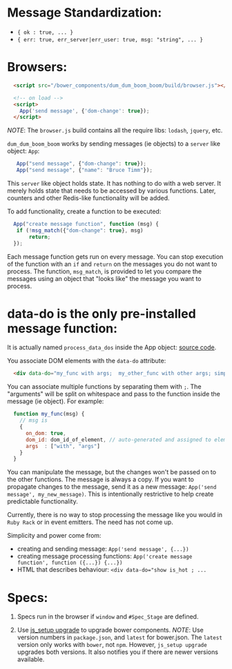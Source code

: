 
Message Standardization:
=======================

* `{ ok : true, ... }`
* `{ err: true, err_server|err_user: true, msg: "string", ... }`

Browsers:
========================

```html
  <script src="/bower_components/dum_dum_boom_boom/build/browser.js"></script>

  <!-- on load -->
  <script>
    App('send message', {'dom-change': true});
  </script>
```

*NOTE*: The `browser.js` build contains all the require libs: `lodash`, `jquery`, etc.

`dum_dum_boom_boom` works by sending messages (ie objects) to a `server` like object: `App`:

```javascript
   App("send message", {"dom-change": true});
   App("send message", {"name": "Bruce Timm"});
```

This `server` like object holds state.
It has nothing to do with a web server. It merely holds state
that needs to be accessed by various functions.
Later, counters and other Redis-like functionality will
be added.

To add functionality, create a function to be executed:

```javascript
  App("create message function", function (msg) {
   if (!msg_match({"dom-change": true}, msg)
       return;
  });
```

Each message function gets run on every message. You can stop
execution of the function with an `if` and `return` on the messages you
do not want to process.  The function, `msg_match`, is provided to
let you compare the messages using an object that "looks like" the message
you want to process.


data-do is the only pre-installed message function:
============================
It is actually named `process_data_dos` inside
the App object:
[source code](https://github.com/da99/dum_dum_boom_boom/blob/master/lib/browser/data-do/_.bottom.js).

You associate DOM elements with the `data-do` attribute:

```html
  <div data-do="my_func with args;  my_other_func with other args; simply_my_func">Test</div>
```

You can associate multiple functions by separating them with `;`. The "arguments" will be
split on whitespace and pass to the function inside the message (ie object). For example:

```javascript
  function my_func(msg) {
    // msg is
    {
      on_dom: true,
      dom_id: dom_id_of_element, // auto-generated and assigned to element if element does not have one.
      args  : ["with", "args"]
    }
  }
```

You can manipulate the message, but the changes won't be passed on to the other functions.
The message is always a copy. If you want to propagate changes to the message, send it as
a new message: `App('send message', my_new_message)`. This is intentionally restrictive to
help create predictable functionality.

Currently, there is no way to stop processing the message like you would in `Ruby Rack` or
in event emitters. The need has not come up.

Simplicity and power come from:

  * creating and sending message: `App('send message', {...})`
  * creating message processing functions: `App('create message function', function ({...}) {...})`
  * HTML that describes behaviour: `<div data-do="show is_hot ; ...`


Specs:
======

  1. Specs run in the browser if `window` and `#Spec_Stage` are defined.

  2. Use [js\_setup upgrade](https://github.com/da99/js_setup) to upgrade bower components.
      *NOTE*: Use version numbers in `package.json`, and `latest` for bower.json.
      The `latest` version only works with `bower`, not `npm`.  However, `js_setup upgrade`
      upgrades both versions. It also notifies you if there are newer versions available.

